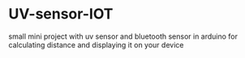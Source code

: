 # UV-sensor-IOT
small mini project with uv sensor and bluetooth sensor in arduino for calculating distance and displaying it on your device
